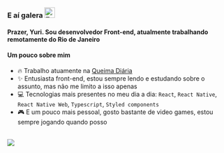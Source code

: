 ### E aí galera <img src="https://user-images.githubusercontent.com/1303154/88677602-1635ba80-d120-11ea-84d8-d263ba5fc3c0.gif" width="24px" alt="Emoji balançando a mão">

#### Prazer, Yuri. Sou desenvolvedor Front-end, atualmente trabalhando remotamente do Rio de Janeiro

#### Um pouco sobre mim

- 🔥 Trabalho atuamente na [Queima Diária](https://www.queimadiaria.com/)
- ✨ Entusiasta front-end, estou sempre lendo e estudando sobre o assunto, mas não me limito a isso apenas
- 💻 Tecnologias mais presentes no meu dia a dia: `React`, `React Native`, `React Native Web`, `Typescript`, `Styled components`
- 🎮 E um pouco mais pessoal, gosto bastante de video games, estou sempre jogando quando posso

<br />

<a href="https://github.com/yuriazevedo11?tab=repositories">
  <img src="https://github-readme-stats.vercel.app/api?username=yuriazevedo11&count_private=true&include_all_commits=true&show_icons=true&title_color=007bff&text_color=e7e7e7&icon_color=007bff&bg_color=171c28" />
<a />
